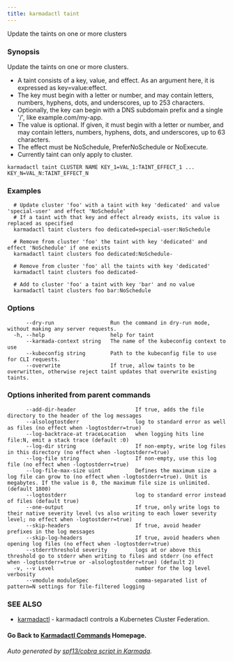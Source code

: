 ```yaml
---
title: karmadactl taint
---
```


Update the taints on one or more clusters

### Synopsis

Update the taints on one or more clusters.

  *  A taint consists of a key, value, and effect. As an argument here, it is expressed as key=value:effect.
  *  The key must begin with a letter or number, and may contain letters, numbers, hyphens, dots, and underscores, up to 253 characters.
  *  Optionally, the key can begin with a DNS subdomain prefix and a single '/', like example.com/my-app.
  *  The value is optional. If given, it must begin with a letter or number, and may contain letters, numbers, hyphens, dots, and underscores, up to  63 characters.
  *  The effect must be NoSchedule, PreferNoSchedule or NoExecute.
  *  Currently taint can only apply to cluster.

```
karmadactl taint CLUSTER NAME KEY_1=VAL_1:TAINT_EFFECT_1 ... KEY_N=VAL_N:TAINT_EFFECT_N
```

### Examples

```
  # Update cluster 'foo' with a taint with key 'dedicated' and value 'special-user' and effect 'NoSchedule'
  # If a taint with that key and effect already exists, its value is replaced as specified
  karmadactl taint clusters foo dedicated=special-user:NoSchedule
  
  # Remove from cluster 'foo' the taint with key 'dedicated' and effect 'NoSchedule' if one exists
  karmadactl taint clusters foo dedicated:NoSchedule-
  
  # Remove from cluster 'foo' all the taints with key 'dedicated'
  karmadactl taint clusters foo dedicated-
  
  # Add to cluster 'foo' a taint with key 'bar' and no value
  karmadactl taint clusters foo bar:NoSchedule
```

### Options

```
      --dry-run                  Run the command in dry-run mode, without making any server requests.
  -h, --help                     help for taint
      --karmada-context string   The name of the kubeconfig context to use
      --kubeconfig string        Path to the kubeconfig file to use for CLI requests.
      --overwrite                If true, allow taints to be overwritten, otherwise reject taint updates that overwrite existing taints.
```

### Options inherited from parent commands

```
      --add-dir-header                   If true, adds the file directory to the header of the log messages
      --alsologtostderr                  log to standard error as well as files (no effect when -logtostderr=true)
      --log-backtrace-at traceLocation   when logging hits line file:N, emit a stack trace (default :0)
      --log-dir string                   If non-empty, write log files in this directory (no effect when -logtostderr=true)
      --log-file string                  If non-empty, use this log file (no effect when -logtostderr=true)
      --log-file-max-size uint           Defines the maximum size a log file can grow to (no effect when -logtostderr=true). Unit is megabytes. If the value is 0, the maximum file size is unlimited. (default 1800)
      --logtostderr                      log to standard error instead of files (default true)
      --one-output                       If true, only write logs to their native severity level (vs also writing to each lower severity level; no effect when -logtostderr=true)
      --skip-headers                     If true, avoid header prefixes in the log messages
      --skip-log-headers                 If true, avoid headers when opening log files (no effect when -logtostderr=true)
      --stderrthreshold severity         logs at or above this threshold go to stderr when writing to files and stderr (no effect when -logtostderr=true or -alsologtostderr=true) (default 2)
  -v, --v Level                          number for the log level verbosity
      --vmodule moduleSpec               comma-separated list of pattern=N settings for file-filtered logging
```

### SEE ALSO

* [karmadactl](karmadactl.md)	 - karmadactl controls a Kubernetes Cluster Federation.

#### Go Back to [Karmadactl Commands](karmadactl_index.md) Homepage.


###### Auto generated by [spf13/cobra script in Karmada](https://github.com/karmada-io/karmada/tree/master/hack/tools/genkarmadactldocs).
